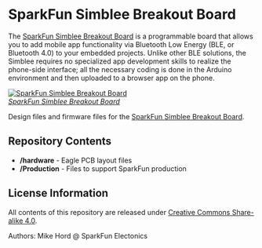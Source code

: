 SparkFun Simblee Breakout Board
==================

The [SparkFun Simblee Breakout Board](https://www.sparkfun.com/products/13632) is a programmable board that allows you to add mobile app functionality via Bluetooth Low Energy (BLE, or Bluetooth 4.0) to your embedded projects. Unlike other BLE solutions, the Simblee requires no specialized app development skills to realize the phone-side interface; all the necessary coding is done in the Arduino environment and then uploaded to a browser app on the phone.

[![SparkFun Simblee Breakout Board](https://cdn.sparkfun.com//assets/parts/1/1/0/2/1/13632-01.jpg)  
*SparkFun Simblee Breakout Board*](https://www.sparkfun.com/products/13632)

Design files and firmware files for the [SparkFun Simblee Breakout Board](https://www.sparkfun.com/products/13632).

Repository Contents
-------------------

* **/hardware** - Eagle PCB layout files
* **/Production** - Files to support SparkFun production

License Information
-------------------

All contents of this repository are released under [Creative Commons Share-alike 4.0](http://creativecommons.org/licenses/by-sa/4.0/).

Authors: Mike Hord @ SparkFun Electonics
